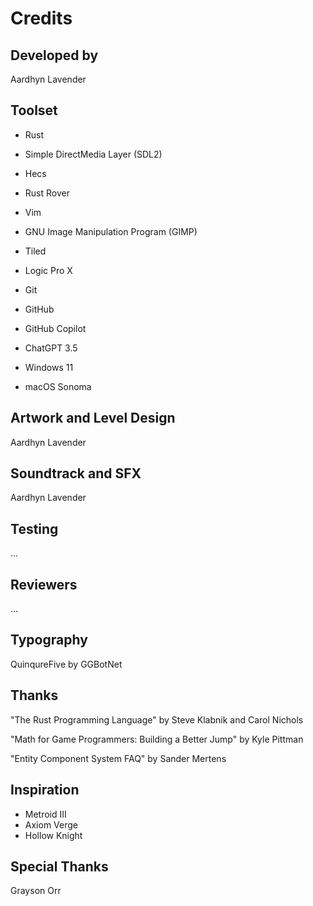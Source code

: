 # Credits

## Developed by

Aardhyn Lavender

## Toolset

- Rust
- Simple DirectMedia Layer (SDL2)
- Hecs


- Rust Rover
- Vim


- GNU Image Manipulation Program (GIMP)
- Tiled
- Logic Pro X


- Git
- GitHub
- GitHub Copilot
- ChatGPT 3.5


- Windows 11
- macOS Sonoma

## Artwork and Level Design

Aardhyn Lavender

## Soundtrack and SFX

Aardhyn Lavender

## Testing

...

## Reviewers

...

## Typography

QuinqureFive by GGBotNet

## Thanks

"The Rust Programming Language" by Steve Klabnik and Carol Nichols

"Math for Game Programmers: Building a Better Jump" by Kyle Pittman

"Entity Component System FAQ" by Sander Mertens

## Inspiration

- Metroid III
- Axiom Verge
- Hollow Knight

## Special Thanks

Grayson Orr
